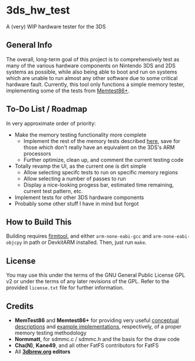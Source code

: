 # 3ds_hw_test
A (very) WIP hardware tester for the 3DS

## General Info
The overall, long-term goal of this project is to comprehensively test as
many of the various hardware components on Nintendo 3DS and 2DS systems as
possible, while also being able to boot and run on systems which are unable to
run almost any other software due to some critical hardware fault. Currently,
this tool only functions a simple memory tester, implementing some of the
tests from [Memtest86+](https://www.memtest.org/).

## To-Do List / Roadmap
In very approximate order of priority:
* Make the memory testing functionality more complete
  - Implement the rest of the memory tests described
[here](https://www.memtest86.com/tech_individual-test-descr.html), save for
those which don't really have an equivalent on the 3DS's ARM processors
  - Further optimize, clean up, and comment the current testing code
* Totally revamp the UI, as the current one is dirt simple
  - Allow selecting specifc tests to run on specific memory regions
  - Allow selecting a number of passes to run
  - Display a nice-looking progess bar, estimated time remaining, current test
pattern, etc.
* Implement tests for other 3DS hardware components
* Probably some other stuff I have in mind but forgot

## How to Build This
Building requires [firmtool](https://github.com/TuxSH/firmtool), and either 
`arm-none-eabi-gcc` and `arm-none-eabi-objcpy` in path or DevkitARM installed.
Then, just run `make`.

## License
You may use this under the terms of the GNU General Public License GPL v2 or
under the terms of any later revisions of the GPL. Refer to the provided
`license.txt` file for further information.

## Credits
* **MemTest86** and **Memtest86+** for providing very useful [conceptual
descriptions](https://www.memtest86.com/tech_memory-test.html) and [example
implementations](https://www.memtest.org/#downcode), respectively, of a proper
memory testing methodology
* **Normmatt**, for sdmmc.c / sdmmc.h and the basis for the draw code
* **Cha(N)**, **Kane49**, and all other FatFS contributors for FatFS
* All **[3dbrew.org](https://www.3dbrew.org/wiki/Main_Page) editors**
